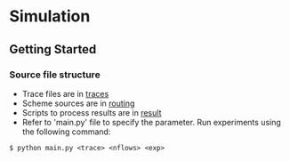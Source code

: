 # Simulation 

## Getting Started 

### Source file structure
* Trace files are in [traces](traces) 
* Scheme sources are in [routing](routing)
* Scripts to process results are in [result](result)
* Refer to 'main.py' file to specify the parameter. Run experiments using the following command: 
```
$ python main.py <trace> <nflows> <exp>
```
